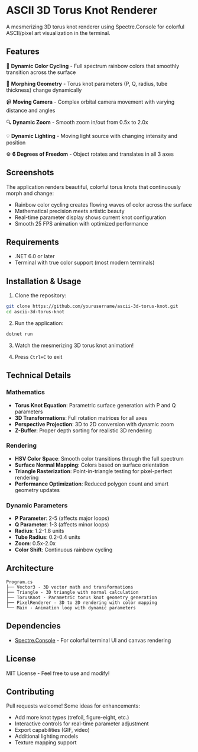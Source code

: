 # ASCII 3D Torus Knot Renderer

A mesmerizing 3D torus knot renderer using Spectre.Console for colorful ASCII/pixel art visualization in the terminal.

## Features

🌈 **Dynamic Color Cycling** - Full spectrum rainbow colors that smoothly transition across the surface

🔄 **Morphing Geometry** - Torus knot parameters (P, Q, radius, tube thickness) change dynamically

📹 **Moving Camera** - Complex orbital camera movement with varying distance and angles

🔍 **Dynamic Zoom** - Smooth zoom in/out from 0.5x to 2.0x

💡 **Dynamic Lighting** - Moving light source with changing intensity and position

⚙️ **6 Degrees of Freedom** - Object rotates and translates in all 3 axes

## Screenshots

The application renders beautiful, colorful torus knots that continuously morph and change:

- Rainbow color cycling creates flowing waves of color across the surface
- Mathematical precision meets artistic beauty
- Real-time parameter display shows current knot configuration
- Smooth 25 FPS animation with optimized performance

## Requirements

- .NET 6.0 or later
- Terminal with true color support (most modern terminals)

## Installation & Usage

1. Clone the repository:
```bash
git clone https://github.com/yourusername/ascii-3d-torus-knot.git
cd ascii-3d-torus-knot
```

2. Run the application:
```bash
dotnet run
```

3. Watch the mesmerizing 3D torus knot animation!

4. Press `Ctrl+C` to exit

## Technical Details

### Mathematics
- **Torus Knot Equation**: Parametric surface generation with P and Q parameters
- **3D Transformations**: Full rotation matrices for all axes
- **Perspective Projection**: 3D to 2D conversion with dynamic zoom
- **Z-Buffer**: Proper depth sorting for realistic 3D rendering

### Rendering
- **HSV Color Space**: Smooth color transitions through the full spectrum
- **Surface Normal Mapping**: Colors based on surface orientation
- **Triangle Rasterization**: Point-in-triangle testing for pixel-perfect rendering
- **Performance Optimization**: Reduced polygon count and smart geometry updates

### Dynamic Parameters
- **P Parameter**: 2-5 (affects major loops)
- **Q Parameter**: 1-3 (affects minor loops)  
- **Radius**: 1.2-1.8 units
- **Tube Radius**: 0.2-0.4 units
- **Zoom**: 0.5x-2.0x
- **Color Shift**: Continuous rainbow cycling

## Architecture

```
Program.cs
├── Vector3 - 3D vector math and transformations
├── Triangle - 3D triangle with normal calculation
├── TorusKnot - Parametric torus knot geometry generation
├── PixelRenderer - 3D to 2D rendering with color mapping
└── Main - Animation loop with dynamic parameters
```

## Dependencies

- [Spectre.Console](https://spectreconsole.net/) - For colorful terminal UI and canvas rendering

## License

MIT License - Feel free to use and modify!

## Contributing

Pull requests welcome! Some ideas for enhancements:

- Add more knot types (trefoil, figure-eight, etc.)
- Interactive controls for real-time parameter adjustment
- Export capabilities (GIF, video)
- Additional lighting models
- Texture mapping support